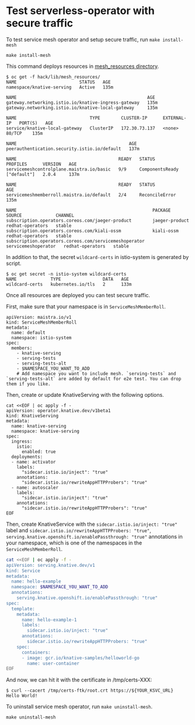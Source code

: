 # Test serverless-operator with secure traffic

To test service mesh operator and setup secure traffic, run `make install-mesh`

```
make install-mesh
```

This command deploys resources in [mesh_resources directory](../hack/lib/mesh_resources/).

```
$ oc get -f hack/lib/mesh_resources/
NAME                        STATUS   AGE
namespace/knative-serving   Active   135m

NAME                                                  AGE
gateway.networking.istio.io/knative-ingress-gateway   135m
gateway.networking.istio.io/knative-local-gateway     135m

NAME                            TYPE        CLUSTER-IP      EXTERNAL-IP   PORT(S)   AGE
service/knative-local-gateway   ClusterIP   172.30.73.137   <none>        80/TCP    135m

NAME                                           AGE
peerauthentication.security.istio.io/default   137m

NAME                                       READY   STATUS            PROFILES      VERSION   AGE
servicemeshcontrolplane.maistra.io/basic   9/9     ComponentsReady   ["default"]   2.0.4     137m

NAME                                       READY   STATUS           AGE
servicemeshmemberroll.maistra.io/default   2/4     ReconcileError   135m

NAME                                                    PACKAGE               SOURCE             CHANNEL
subscription.operators.coreos.com/jaeger-product        jaeger-product        redhat-operators   stable
subscription.operators.coreos.com/kiali-ossm            kiali-ossm            redhat-operators   stable
subscription.operators.coreos.com/servicemeshoperator   servicemeshoperator   redhat-operators   stable
```

In addition to that, the secret `wildcard-certs` in istio-system is generated by script.

```
$ oc get secret -n istio-system wildcard-certs
NAME             TYPE                DATA   AGE
wildcard-certs   kubernetes.io/tls   2      133m
```

Once all resources are deployed you can test secure traffic.

First, make sure that your namespace is in `ServiceMeshMemberRoll`.

```
apiVersion: maistra.io/v1
kind: ServiceMeshMemberRoll
metadata:
  name: default
  namespace: istio-system
spec:
  members:
    - knative-serving
    - serving-tests
    - serving-tests-alt
    - $NAMESPACE_YOU_WANT_TO_ADD
    # Add namespace you want to include mesh. `serving-tests` and `serving-tests-alt` are added by default for e2e test. You can drop them if you like.
```

Then, create or update KnativeServing with the following options.

```shell
cat <<EOF | oc apply -f -
apiVersion: operator.knative.dev/v1beta1
kind: KnativeServing
metadata:
  name: knative-serving
  namespace: knative-serving
spec:
  ingress:
    istio:
      enabled: true
  deployments:
  - name: activator
    labels:
      "sidecar.istio.io/inject": "true"
    annotations:
      "sidecar.istio.io/rewriteAppHTTPProbers": "true"
  - name: autoscaler
    labels:
      "sidecar.istio.io/inject": "true"
    annotations:
      "sidecar.istio.io/rewriteAppHTTPProbers": "true"
EOF
```

Then, create KnativeService with the `sidecar.istio.io/inject: "true"` label and `sidecar.istio.io/rewriteAppHTTPProbers: "true"`, `serving.knative.openshift.io/enablePassthrough: "true"` annotations in your namespace,
which is one of the namespaces in the `ServiceMeshMemberRoll`.

```sh
cat <<EOF | oc apply -f -
apiVersion: serving.knative.dev/v1
kind: Service
metadata:
  name: hello-example
  namespace: $NAMESPACE_YOU_WANT_TO_ADD
  annotations:
    serving.knative.openshift.io/enablePassthrough: "true"
spec:
  template:
    metadata:
      name: hello-example-1
      labels:
        sidecar.istio.io/inject: "true"
      annotations:
        sidecar.istio.io/rewriteAppHTTPProbers: "true"
    spec:
      containers:
      - image: gcr.io/knative-samples/helloworld-go
        name: user-container
EOF
```

And now, we can hit it with the certificate in /tmp/certs-XXX:

```
$ curl --cacert /tmp/certs-ftk/root.crt https://${YOUR_KSVC_URL}
Hello World!
```

To uninstall service mesh operator, run `make uninstall-mesh`.

```
make uninstall-mesh
```
